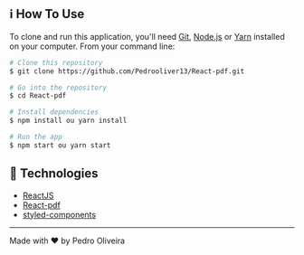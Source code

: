## :information_source: How To Use

To clone and run this application, you'll need [Git](https://git-scm.com), [Node.js](https://nodejs.org/en/) or [Yarn](https://yarnpkg.com/getting-started) installed on your computer. From your command line:

```bash
# Clone this repository
$ git clone https://github.com/Pedrooliver13/React-pdf.git

# Go into the repository
$ cd React-pdf

# Install dependencies
$ npm install ou yarn install

# Run the app
$ npm start ou yarn start

```
## :rocket: Technologies

-  [ReactJS](https://reactjs.org/)
-  [React-pdf](https://react-pdf.org/styling)
-  [styled-components](https://www.npmjs.com/package/@react-pdf/styled-components)

---

Made with ♥ by Pedro Oliveira
